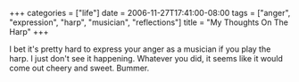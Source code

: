 +++
categories = ["life"]
date = 2006-11-27T17:41:00-08:00
tags = ["anger", "expression", "harp", "musician", "reflections"]
title = "My Thoughts On The Harp"
+++

I bet it's pretty hard to express your anger as a musician if you play the harp. I just don't see it happening. Whatever you did, it seems like it would come out cheery and sweet. Bummer.
